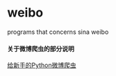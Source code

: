 # weibo
programs that concerns sina weibo

#### 关于微博爬虫的部分说明
[给新手的Python微博爬虫](http://www.jianshu.com/p/c5d5a1a38c11)
